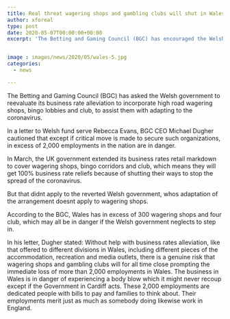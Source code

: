 ```yaml
---
title: Real threat wagering shops and gambling clubs will shut in Wales as indicated by BGC CEO
author: xforeal 
type: post
date: 2020-05-07T00:00:00+00:00
excerpt: 'The Betting and Gaming Council (BGC) has encouraged the Welsh government to reexamine its business rate alleviation to incorporate high road wagering shops, bingo lobbies and gambling clubs, to assist them with adapting to the coronavirus '


image : images/news/2020/05/wales-5.jpg
categories:
  - news

---
```

The Betting and Gaming Council (BGC) has asked the Welsh government to reevaluate its business rate alleviation to incorporate high road wagering shops, bingo lobbies and club, to assist them with adapting to the coronavirus. 

In a letter to Welsh fund serve Rebecca Evans, BGC CEO Michael Dugher cautioned that except if critical move is made to secure such organizations, in excess of 2,000 employments in the nation are in danger. 

In March, the UK government extended its business rates retail markdown to cover wagering shops, bingo corridors and club, which means they will get 100&percnt; business rate reliefs because of shutting their ways to stop the spread of the coronavirus. 

But that didnt apply to the reverted Welsh government, whos adaptation of the arrangement doesnt apply to wagering shops. 

According to the BGC, Wales has in excess of 300 wagering shops and four club, which may all be in danger if the Welsh government neglects to step in. 

In his letter, Dugher stated: Without help with business rates alleviation, like that offered to different divisions in Wales, including different pieces of the accommodation, recreation and media outlets, there is a genuine risk that wagering shops and gambling clubs will for all time close prompting the immediate loss of more than 2,000 employments in Wales. The business in Wales is in danger of experiencing a body blow which it might never recoup except if the Government in Cardiff acts. These 2,000 employments are dedicated people with bills to pay and families to think about. Their employments merit just as much as somebody doing likewise work in England.